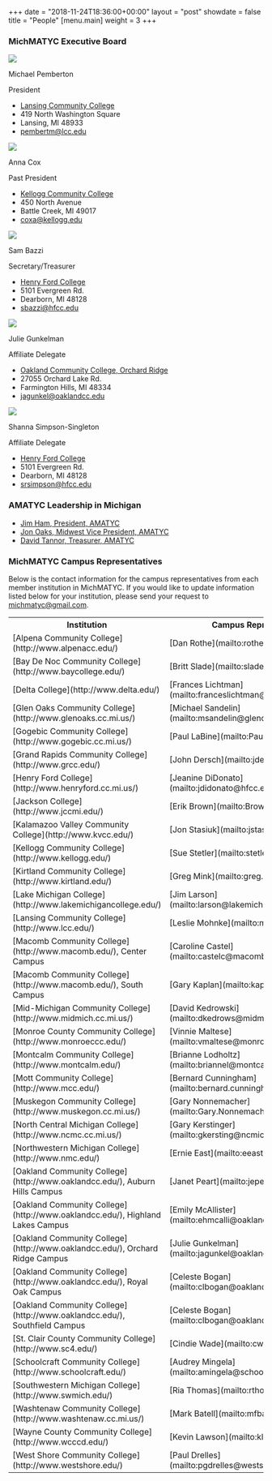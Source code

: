 +++
date = "2018-11-24T18:36:00+00:00"
layout = "post"
showdate = false
title = "People"
[menu.main]
weight = 3
+++

### MichMATYC Executive Board

<div class=leadership-wrap>
<div class=leadership-card>
<div class=leadership-card-head><img class=leadership src=/uploads/pemberton.jpg> 
<div class=flex-wrap>   
<p class=name>Michael Pemberton
<p class=title>President
</div>
</div>
<div class=contact-wrap>
<ul class=fa-ul>
<li><i class="fa-li fa fas fa-home"></i><a href="http://www.lcc.edu/" target=_blank> Lansing Community College</a>
<li><i class="fa-li fa-address-card far"></i>419 North Washington Square<li><i class="fa-li fa-address-card far"></i>Lansing, MI  48933
<li><i class="fa-li fa fas fa-envelope"></i><a href="mailto:pembertm@lcc.edu?Subject=MichMATYC">pembertm@lcc.edu</a>
</ul>
</div>
</div>
  
<div class=leadership-card>
<div class=leadership-card-head><img class=leadership src=/uploads/placeholder.png> 
<div class=flex-wrap>
<p class=name>Anna Cox
<p class=title>Past President
</div>
</div>
<div class=contact-wrap>
<ul class=fa-ul>
<li><i class="fa-li fa fas fa-home"></i><a href="http://www.kellogg.edu/" target=_blank> Kellogg Community College</a>
<li><i class="fa-li fa-address-card far"></i>450 North Avenue<li><i class="fa-li fa-address-card far"></i>Battle Creek, MI  49017<li><i class="fa-li fa fas fa-envelope"></i><a href="mailto:coxa@kellogg.edu?Subject=MichMATYC">coxa@kellogg.edu</a>
</ul>
</div>
</div>

<div class=leadership-card>
<div class=leadership-card-head><img class=leadership src=/uploads/placeholder.png> 
<div class=flex-wrap>
<p class=name>Sam Bazzi
<p class=title>Secretary/Treasurer
</div>
</div>
<div class=contact-wrap>
<ul class=fa-ul>
<li><i class="fa-li fa fas fa-home"></i><a href="https://www.hfcc.edu/" target=_blank> Henry Ford College</a>
<li><i class="fa-li fa-address-card far"></i>5101 Evergreen Rd.<li><i class="fa-li fa-address-card far"></i>Dearborn, MI  48128
<li><i class="fa-li fa fas fa-envelope"></i><a href="mailto:sbazzi@hfcc.edu?Subject=MichMATYC">sbazzi@hfcc.edu</a>
</ul>
</div>
</div>

<div class=leadership-card>
<div class=leadership-card-head><img class=leadership src=/uploads/gunkelman.jpg> 
<div class=flex-wrap>
<p class=name>Julie Gunkelman
<p class=title>Affiliate Delegate
</div>
</div>
<div class=contact-wrap>
<ul class=fa-ul>
<li><i class="fa-li fa fas fa-home"></i><a href= "https://www.oaklandcc.edu/" target=_blank> Oakland Community College, Orchard Ridge</a>
<li><i class="fa-li fa-address-card far"></i>27055 Orchard Lake Rd.<li><i class="fa-li fa-address-card far"></i>Farmington Hills, MI  48334<li>
<i class="fa-li fa fas fa-envelope"></i><a href="mailto:jagunkel@oaklandcc.edu?Subject=MichMATYC">jagunkel@oaklandcc.edu</a>
</ul>
</div>
</div>

<div class=leadership-card>
<div class=leadership-card-head><img class=leadership src=/uploads/simpsonsingleton.jpg> 
<div class=flex-wrap>
<p class=name>Shanna Simpson-Singleton
<p class=title>Affiliate Delegate
</div>
</div>
<div class=contact-wrap>
<ul class=fa-ul>
<li><i class="fa-li fa fas fa-home"></i><a href="https://www.hfcc.edu/" target=_blank> Henry Ford College</a>
<li><i class="fa-li fa-address-card far"></i>5101 Evergreen Rd.<li><i class="fa-li fa-address-card far"></i>Dearborn, MI  48128
<li><i class="fa-li fa fas fa-envelope"></i><a href="mailto:srsimpson@hfcc.edu?Subject=MichMATYC">srsimpson@hfcc.edu</a>
</ul>
</div>
</div>
</div>

### AMATYC Leadership in Michigan

* [Jim Ham, President, AMATYC](mailto:jaham1729@gmail.com)
* [Jon Oaks, Midwest Vice President, AMATYC](mailto:jonnyoaks@gmail.com)
* [David Tannor, Treasurer, AMATYC](mailto:davetannor@gmail.com)


### MichMATYC Campus Representatives

Below is the contact information for the campus representatives from each member institution in MichMATYC. If you would like to update information listed below for your institution, please send your request to [michmatyc@gmail.com](mailto:michmatyc@gmail.com).

<table class="tg">

<tr>
<th class="tg-c3ow"><b>Institution</b></th>
<th class="tg-c3ow"><b>Campus Representative</b></th>
</tr>

<tr>
<td class="tg-c3ow">[Alpena Community College](http://www.alpenacc.edu/)</td>
<td class="tg-c3ow">[Dan Rothe](mailto:rothed@alpenacc.edu)</td>
</tr>

<tr>
<td class="tg-c3ow">[Bay De Noc Community College](http://www.baycollege.edu/)</td>
<td class="tg-c3ow">[Britt Slade](mailto:sladeb@baycollege.edu)</td>
</tr>

<tr>
<td class="tg-c3ow">[Delta College](http://www.delta.edu/)</td>
<td class="tg-c3ow">[Frances Lichtman](mailto:franceslichtman@delta.edu)</td>
</tr>

<tr>
<td class="tg-c3ow">[Glen Oaks Community College](http://www.glenoaks.cc.mi.us/)</td>
<td class="tg-c3ow">[Michael Sandelin](mailto:msandelin@glenoaks.edu)</td>
</tr>

<tr>
<td class="tg-c3ow">[Gogebic Community College](http://www.gogebic.cc.mi.us/)</td>
<td class="tg-c3ow">[Paul LaBine](mailto:PaulL@gogebic.edu)</td>
</tr>

<tr>
<td class="tg-c3ow">[Grand Rapids Community College](http://www.grcc.edu/)</td>
<td class="tg-c3ow">[John Dersch](mailto:jdersch@grcc.edu)</td>
</tr>

<tr>
<td class="tg-c3ow">[Henry Ford College](http://www.henryford.cc.mi.us/)</td>
<td class="tg-c3ow">[Jeanine DiDonato](mailto:jdidonato@hfcc.edu)</td>
</tr>

<tr>
<td class="tg-c3ow">[Jackson College](http://www.jccmi.edu/)</td>
<td class="tg-c3ow">[Erik Brown](mailto:BrownErik@jccmi.edu)</td>
</tr>

<tr>
<td class="tg-c3ow">[Kalamazoo Valley Community College](http://www.kvcc.edu/)</td>
<td class="tg-c3ow">[Jon Stasiuk](mailto:jstasiuk@kvcc.edu)</td>
</tr>

<tr>
<td class="tg-c3ow">[Kellogg Community College](http://www.kellogg.edu/)</td>
<td class="tg-c3ow">[Sue Stetler](mailto:stetlers@kellogg.edu)</td>
</tr>

<tr>
<td class="tg-c3ow">[Kirtland Community College](http://www.kirtland.edu/)</td>
<td class="tg-c3ow">[Greg Mink](mailto:greg.mink@kirtland.edu)</td>
</tr>

<tr>
<td class="tg-c3ow">[Lake Michigan College](http://www.lakemichigancollege.edu/)</td>
<td class="tg-c3ow">[Jim Larson](mailto:larson@lakemichigancollege.edu)</td>
</tr>

<tr>
<td class="tg-c3ow">[Lansing Community College](http://www.lcc.edu/)</td>
<td class="tg-c3ow">[Leslie Mohnke](mailto:mohnkel@lcc.edu)</td>
</tr>

<tr>
<td class="tg-c3ow">[Macomb Community College](http://www.macomb.edu/), Center Campus</td>
<td class="tg-c3ow">[Caroline Castel](mailto:castelc@macomb.edu)</td>
</tr>

<tr>
<td class="tg-c3ow">[Macomb Community College](http://www.macomb.edu/), South Campus</td>
<td class="tg-c3ow">[Gary Kaplan](mailto:kaplang@macomb.edu)</td>
</tr>

<tr>
<td class="tg-c3ow">[Mid-Michigan Community College](http://www.midmich.cc.mi.us/)</td>
<td class="tg-c3ow">[David Kedrowski](mailto:dkedrows@midmich.edu)</td>
</tr>

<tr>
<td class="tg-c3ow">[Monroe County Community College](http://www.monroeccc.edu/)</td>
<td class="tg-c3ow">[Vinnie Maltese](mailto:vmaltese@monroeccc.edu)</td>
</tr>

<tr>
<td class="tg-c3ow">[Montcalm Community College](http://www.montcalm.edu/)</td>
<td class="tg-c3ow">[Brianne Lodholtz](mailto:briannel@montcalm.edu)</td>
</tr>

<tr>
<td class="tg-c3ow">[Mott Community College](http://www.mcc.edu/)</td>
<td class="tg-c3ow">[Bernard Cunningham](mailto:bernard.cunninghamp@mcc.edu)</td>
</tr>

<tr>
<td class="tg-c3ow">[Muskegon Community College](http://www.muskegon.cc.mi.us/)</td>
<td class="tg-c3ow">[Gary Nonnemacher](mailto:Gary.Nonnemacher@muskegoncc.edu)</td>
</tr>

<tr>
<td class="tg-c3ow">[North Central Michigan College](http://www.ncmc.cc.mi.us/)</td>
<td class="tg-c3ow">[Gary Kerstinger](mailto:gkersting@ncmich.edu)</td>
</tr>

<tr>
<td class="tg-c3ow">[Northwestern Michigan College](http://www.nmc.edu/)</td>
<td class="tg-c3ow">[Ernie East](mailto:eeast@nmc.edu)</td>
</tr>

<tr>
<td class="tg-c3ow">[Oakland Community College](http://www.oaklandcc.edu/), Auburn Hills Campus</td>
<td class="tg-c3ow">[Janet Peart](mailto:jepeart@oaklandcc.edu)</td>
</tr>

<tr>
<td class="tg-c3ow">[Oakland Community College](http://www.oaklandcc.edu/), Highland Lakes Campus</td>
<td class="tg-c3ow">[Emily McAllister](mailto:ehmcalli@oaklandcc.edu)</td>
</tr>

<tr>
<td class="tg-c3ow">[Oakland Community College](http://www.oaklandcc.edu/), Orchard Ridge Campus</td>
<td class="tg-c3ow">[Julie Gunkelman](mailto:jagunkel@oaklandcc.edu)</td>
</tr>

<tr>
<td class="tg-c3ow">[Oakland Community College](http://www.oaklandcc.edu/), Royal Oak Campus</td>
<td class="tg-c3ow">[Celeste Bogan](mailto:clbogan@oaklandcc.edu)</td>
</tr>

<tr>
<td class="tg-c3ow">[Oakland Community College](http://www.oaklandcc.edu/), Southfield Campus</td>
<td class="tg-c3ow">[Celeste Bogan](mailto:clbogan@oaklandcc.edu)</td>
</tr>

<tr>
<td class="tg-c3ow">[St. Clair County Community College](http://www.sc4.edu/)</td>
<td class="tg-c3ow">[Cindie Wade](mailto:cwade@stclair.cc.mi.us)</td>
</tr>

<tr>
<td class="tg-c3ow">[Schoolcraft Community College](http://www.schoolcraft.edu/)</td>
<td class="tg-c3ow">[Audrey Mingela](mailto:amingela@schoolcraft.edu)</td>
</tr>

<tr>
<td class="tg-c3ow">[Southwestern Michigan College](http://www.swmich.edu/)</td>
<td class="tg-c3ow">[Ria Thomas](mailto:rthomas@swmich.edu)</td>
</tr>

<tr>
<td class="tg-c3ow">[Washtenaw Community College](http://www.washtenaw.cc.mi.us/)</td>
<td class="tg-c3ow">[Mark Batell](mailto:mfbatell@wccnet.org)</td>
</tr>

<tr>
<td class="tg-c3ow">[Wayne County Community College](http://www.wcccd.edu/)</td>
<td class="tg-c3ow">[Kevin Lawson](mailto:klawson1@wcccd.edu)</td>
</tr>

<tr>
<td class="tg-c3ow">[West Shore Community College](http://www.westshore.edu/)</td>
<td class="tg-c3ow">[Paul Drelles](mailto:pgdrelles@westshore.edu)</td>
</tr>
